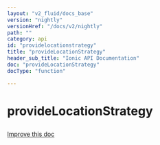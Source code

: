 ```yaml
---
layout: "v2_fluid/docs_base"
version: "nightly"
versionHref: "/docs/v2/nightly"
path: ""
category: api
id: "providelocationstrategy"
title: "provideLocationStrategy"
header_sub_title: "Ionic API Documentation"
doc: "provideLocationStrategy"
docType: "function"

---
```










<h1 class="api-title">
<a class="anchor" name="provide-location-strategy" href="#provide-location-strategy"></a>

provideLocationStrategy





</h1>

<a class="improve-v2-docs" href="http://github.com/driftyco/ionic/edit/master//src/module.ts#L192">
Improve this doc
</a>










<!-- @usage tag -->


<!-- @property tags -->



<!-- instance methods on the class -->




<!-- related link --><!-- end content block -->


<!-- end body block -->

